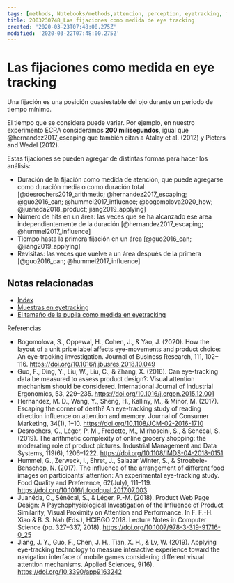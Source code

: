 ```yaml
---
tags: [methods, Notebooks/methods,attencion, perception, eyetracking, fixations, Notebooks/attention, Notebooks/perception]
title: 2003230748_Las fijaciones como medida de eye tracking
created: '2020-03-23T07:48:00.275Z'
modified: '2020-03-22T07:48:00.275Z'
---
```


# Las fijaciones como medida en eye tracking

Una fijación es una posición quasiestable del ojo durante un periodo de tiempo mínimo.

El tiempo que se considera puede variar. Por ejemplo, en nuestro experimento ECRA consideramos **200 milisegundos**, igual que @hernandez2017_escaping que también citan a Atalay et al. (2012) y Pieters and Wedel (2012).

Estas fijaciones se pueden agregar de distintas formas para hacer los análisis:

- Duración de la fijación como medida de atención, que puede agregarse como duración media o como duración total  [@desrochers2019_arithmetic; @hernandez2017_escaping; @guo2016_can; @hummel2017_influence; @bogomolova2020_how; @juaneda2018_product; jiang2019_applying]
- Número de hits en un área: las veces que se ha alcanzado ese área independientemente de la duración [@hernandez2017_escaping; @hummel2017_influence]
- Tiempo hasta la primera fijación en un área [@guo2016_can; @jiang2019_applying]
- Revisitas: las veces que vuelve a un área después de la primera [@guo2016_can; @hummel2017_influence]

## Notas relacionadas

- [Index](_2003101705_index.md)
- [Muestras en eyetracking](2003230740_muestras_eyetracking.md)
- [El tamaño de la pupila como medida en eyetracking](2003230803_pupilacomomedidadeatencion.md)

Referencias

- Bogomolova, S., Oppewal, H., Cohen, J., & Yao, J. (2020). How the layout of a unit price label affects eye-movements and product choice: An eye-tracking investigation. Journal of Business Research, 111, 102–116. https://doi.org/10.1016/j.jbusres.2018.10.049
- Guo, F., Ding, Y., Liu, W., Liu, C., & Zhang, X. (2016). Can eye-tracking data be measured to assess product design?: Visual attention mechanism should be considered. International Journal of Industrial Ergonomics, 53, 229–235. https://doi.org/10.1016/j.ergon.2015.12.001
- Hernandez, M. D., Wang, Y., Sheng, H., Kalliny, M., & Minor, M. (2017). Escaping the corner of death? An eye-tracking study of reading direction influence on attention and memory. Journal of Consumer Marketing, 34(1), 1–10. https://doi.org/10.1108/JCM-02-2016-1710
- Desrochers, C., Léger, P. M., Fredette, M., Mirhoseini, S., & Sénécal, S. (2019). The arithmetic complexity of online grocery shopping: the moderating role of product pictures. Industrial Management and Data Systems, 119(6), 1206–1222. https://doi.org/10.1108/IMDS-04-2018-0151
- Hummel, G., Zerweck, I., Ehret, J., Salazar Winter, S., & Stroebele-Benschop, N. (2017). The influence of the arrangement of different food images on participants’ attention: An experimental eye-tracking study. Food Quality and Preference, 62(July), 111–119. https://doi.org/10.1016/j.foodqual.2017.07.003
- Juanéda, C., Sénécal, S., & Léger, P.-M. (2018). Product Web Page Design: A Psychophysiological Investigation of the Influence of Product Similarity, Visual Proximity on Attention and Performance. In F. F.-H. Xiao & B. S. Nah (Eds.), HCIBGO 2018. Lecture Notes in Computer Science (pp. 327–337, 2018). https://doi.org/10.1007/978-3-319-91716-0_25
- Jiang, J. Y., Guo, F., Chen, J. H., Tian, X. H., & Lv, W. (2019). Applying eye-tracking technology to measure interactive experience toward the navigation interface of mobile games considering different visual attention mechanisms. Applied Sciences, 9(16). https://doi.org/10.3390/app9163242
